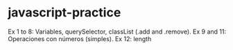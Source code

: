 # javascript-practice

Ex 1 to 8: Variables, querySelector, classList (.add and .remove).
Ex 9 and 11: Operaciones con números (simples).
Ex 12: length